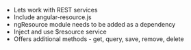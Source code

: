 * Lets work with REST services
* Include angular-resource.js
* ngResource module needs to be added as a dependency
* Inject and use $resource service
* Offers additional methods - get, query, save, remove, delete

